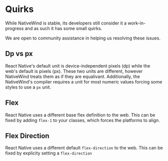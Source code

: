 # Quirks

While NativeWind is stable, its developers still consider it a work-in-progress and as such it has some small quirks.

We are open to community assistance in helping us resolving these issues.

## Dp vs px

React Native's default unit is device-independent pixels (dp) while the web's default is pixels (px). These two units are different, however NativeWind treats them as if they are equalivant. Additionally, the NativeWind's compiler requires a unit for most numeric values forcing some styles to use a `px` unit.

## Flex

React Native uses a different base flex definition to the web. This can be fixed by adding `flex-1` to your classes, which forces the platforms to align.

## Flex Direction

React Native uses a different default `flex-direction` to the web. This can be fixed by explicity setting a `flex-direction`
